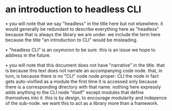 # an introduction to headless CLI

• you will note that we say "headless" in the title here but not elsewhere.
  it would generally be redundant to describe everything here as "headless"
  because that is always the library we are under. we include the term here
  because the title "an introduction to CLI" would be misleading.

• "headless CLI" is an oxymoron to be sure. this is an issue we hope to
  address in the future.

• you will note that this document does not have "narrative" in the  title.
  that is because this text does not narrate an accompanying code node.
  that, in turn, is because there is no "CLI" code node proper: CLI the
  node in fact gets auto-vivified as a module the first time it is accessed
  only because there is a corresponding directory with that name. nothing
  here expressly adds anything to the CLI node "itself" except modules that
  define themselves into it. this is by design, to encourage modularity and
  indepence of the sub-node. we want this to act as a library more than a
  framework.
